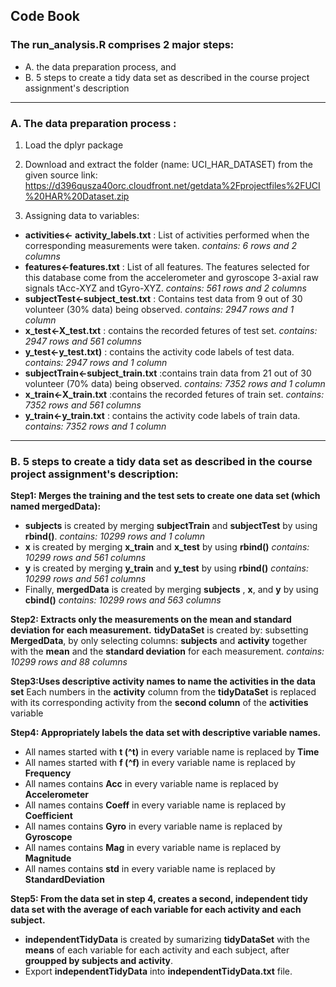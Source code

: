 ## Code Book

### The run_analysis.R comprises 2 **major** steps:
* A. the data preparation process, and 
* B. 5 steps to create a tidy data set as described in the course project assignment's description

---------------------------------------------------------------------------------------------------------------------------------------------------

### A. The data preparation process :
1. Load the dplyr package

2. Download and extract the folder (name: UCI_HAR_DATASET) from the given source link:
https://d396qusza40orc.cloudfront.net/getdata%2Fprojectfiles%2FUCI%20HAR%20Dataset.zip

3. Assigning data to variables:
* **activities<- activity_labels.txt** : List of activities performed when the corresponding measurements were taken.
  *contains: 6 rows and 2 columns*
* **features<-features.txt** : List of all features. The features selected for this database come from the accelerometer and gyroscope 3-axial raw signals tAcc-XYZ and tGyro-XYZ. 
   *contains: 561 rows and 2 columns*  
* **subjectTest<-subject_test.txt** : Contains test data from 9 out of 30 volunteer (30% data) being observed.
   *contains: 2947 rows and 1 column* 
* **x_test<-X_test.txt** : contains the recorded fetures of test set.
   *contains: 2947 rows and 561 columns*    
* **y_test<-y_test.txt)** : contains the activity code labels of test data.
   *contains: 2947 rows and 1 column* 
* **subjectTrain<-subject_train.txt** :contains train data from 21 out of 30 volunteer (70% data) being observed.
   *contains: 7352 rows and 1 column*   
* **x_train<-X_train.txt** :contains the recorded fetures of train set.
   *contains: 7352 rows and 561 columns* 
* **y_train<-y_train.txt** : contains the activity code labels of train data.
   *contains: 7352 rows and 1 column*
---------------------------------------------------------------------------------------------------------------------------------------------------

### B. 5 steps to create a tidy data set as described in the course project assignment's description:

**Step1: Merges the training and the test sets to create one data set (which named mergedData):**
* **subjects** is created by merging **subjectTrain** and **subjectTest** by using **rbind()**.
  *contains: 10299 rows and 1 column*
* **x** is created by merging **x_train** and **x_test** by using **rbind()**
  *contains: 10299 rows and 561 columns*
* **y** is created by merging **y_train** and **y_test** by using **rbind()**
  *contains: 10299 rows and 561 columns*
* Finally, **mergedData** is created by merging **subjects** , **x**, and **y** by using **cbind()**
  *contains: 10299 rows and 563 columns*

**Step2: Extracts only the measurements on the mean and standard deviation for each measurement.**
**tidyDataSet**  is created by:
subsetting **MergedData**, by only selecting columns: **subjects** and **activity** together with the **mean** and the **standard deviation** for each measurement.
*contains: 10299 rows and 88 columns*

**Step3:Uses descriptive activity names to name the activities in the data set**
Each numbers in the **activity** column from the **tidyDataSet** is replaced with its corresponding activity from the **second column** of the **activities** variable

**Step4: Appropriately labels the data set with descriptive variable names.**
* All names started with **t (^t)** in every variable name is replaced by **Time**
* All names started with **f (^f)** in every variable name is replaced by **Frequency**
* All names contains **Acc** in every variable name is replaced by **Accelerometer**
* All names contains **Coeff** in every variable name is replaced by **Coefficient**
* All names contains **Gyro** in every variable name is replaced by **Gyroscope**
* All names contains **Mag** in every variable name is replaced by **Magnitude**
* All names contains **std** in every variable name is replaced by **StandardDeviation**

**Step5: From the data set in step 4, creates a second, independent tidy data set with the average of each variable for each activity and each subject.**
* **independentTidyData**  is created by sumarizing **tidyDataSet** with the **means** of each variable for each activity and each subject, after **groupped by subjects and activity**.
* Export **independentTidyData**  into **independentTidyData.txt** file.


